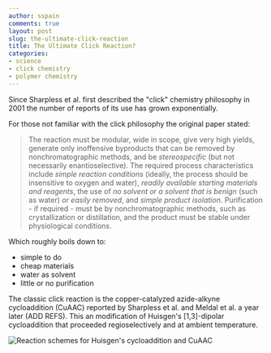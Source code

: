 ```yaml
---
author: sspain
comments: true
layout: post
slug: the-ultimate-click-reaction
title: The Ultimate Click Reaction?
categories:
- science
- click chemistry
- polymer chemistry
---
```


Since Sharpless et al. first described the "click" chemistry philosophy in 2001 the number of reports of its use has grown exponentially.

<!--- add in graph of publications per annum -->

For those not familiar with the click philosophy the original paper stated:

> The reaction must be modular, wide in scope, give very high yields, generate only inoffensive byproducts that can be removed by nonchromatographic methods, and be *stereospecific* (but not necessarily enantioselective). The required process characteristics include *simple reaction conditions* (ideally, the process should be insensitive to oxygen and water), *readily available starting materials and reagents*, the use of *no solvent or a solvent that is benign* (such as water) *or easily removed*, and *simple product isolation*. Purification - if required - must be by nonchromatographic methods, such as crystallization or distillation, and the product must be stable under physiological conditions.

Which roughly boils down to:

* simple to do
* cheap materials
* water as solvent
* little or no purification

The classic click reaction is the copper-catalyzed azide-alkyne cycloaddition (CuAAC) reported by Sharpless et al. and Meldal et al. a year later (ADD REFS). This an modification of Huisgen's [1,3]-dipolar cycloaddition that proceeded regioselectively and at ambient temperature.

![Reaction schemes for Huisgen's cycloaddition and CuAAC](/files/2015/07/29/CuAAC.png)
